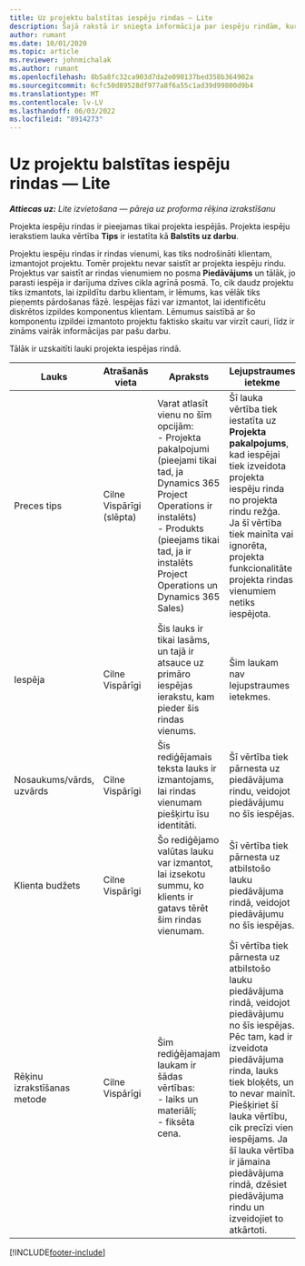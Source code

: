 ```yaml
---
title: Uz projektu balstītas iespēju rindas — Lite
description: Šajā rakstā ir sniegta informācija par iespēju rindām, kuras ir balstītas uz projektu. (Pro)
author: rumant
ms.date: 10/01/2020
ms.topic: article
ms.reviewer: johnmichalak
ms.author: rumant
ms.openlocfilehash: 8b5a8fc32ca903d7da2e090137bed358b364902a
ms.sourcegitcommit: 6cfc50d89528df977a8f6a55c1ad39d99800d9b4
ms.translationtype: MT
ms.contentlocale: lv-LV
ms.lasthandoff: 06/03/2022
ms.locfileid: "8914273"
---
```

# <a name="project-based-opportunity-lines---lite"></a>Uz projektu balstītas iespēju rindas — Lite

_**Attiecas uz:** Lite izvietošana — pāreja uz proforma rēķina izrakstīšanu_

Projekta iespēju rindas ir pieejamas tikai projekta iespējās. Projekta iespēju ierakstiem lauka vērtība **Tips** ir iestatīta kā **Balstīts uz darbu**.

Projektu iespēju rindas ir rindas vienumi, kas tiks nodrošināti klientam, izmantojot projektu. Tomēr projektu nevar saistīt ar projekta iespēju rindu. Projektus var saistīt ar rindas vienumiem no posma **Piedāvājums** un tālāk, jo parasti iespēja ir darījuma dzīves cikla agrīnā posmā. To, cik daudz projektu tiks izmantots, lai izpildītu darbu klientam, ir lēmums, kas vēlāk tiks pieņemts pārdošanas fāzē. Iespējas fāzi var izmantot, lai identificētu diskrētos izpildes komponentus klientam. Lēmumus saistībā ar šo komponentu izpildei izmantoto projektu faktisko skaitu var virzīt cauri, līdz ir zināms vairāk informācijas par pašu darbu.

Tālāk ir uzskaitīti lauki projekta iespējas rindā.

| **Lauks** | **Atrašanās vieta** | **Apraksts** | **Lejupstraumes ietekme** |
| --- | --- | --- | --- |
| Preces tips | Cilne Vispārīgi (slēpta) | Varat atlasīt vienu no šīm opcijām:</br>- Projekta pakalpojumi (pieejami tikai tad, ja Dynamics 365 Project Operations ir instalēts)</br>- Produkts (pieejams tikai tad, ja ir instalēts Project Operations un Dynamics 365 Sales) | Šī lauka vērtība tiek iestatīta uz **Projekta pakalpojums**, kad iespējai tiek izveidota projekta iespēju rinda no projekta rindu režģa. <br> Ja šī vērtība tiek mainīta vai ignorēta, projekta funkcionalitāte projekta rindas vienumiem netiks iespējota. |
| Iespēja | Cilne Vispārīgi | Šis lauks ir tikai lasāms, un tajā ir atsauce uz primāro iespējas ierakstu, kam pieder šis rindas vienums. | Šim laukam nav lejupstraumes ietekmes. |
| Nosaukums/vārds, uzvārds | Cilne Vispārīgi | Šis rediģējamais teksta lauks ir izmantojams, lai rindas vienumam piešķirtu īsu identitāti. | Šī vērtība tiek pārnesta uz piedāvājuma rindu, veidojot piedāvājumu no šīs iespējas. |
| Klienta budžets | Cilne Vispārīgi | Šo rediģējamo valūtas lauku var izmantot, lai izsekotu summu, ko klients ir gatavs tērēt šim rindas vienumam. | Šī vērtība tiek pārnesta uz atbilstošo lauku piedāvājuma rindā, veidojot piedāvājumu no šīs iespējas. |
| Rēķinu izrakstīšanas metode | Cilne Vispārīgi | Šim rediģējamajam laukam ir šādas vērtības:</br>- laiks un materiāli;</br>- fiksēta cena. | Šī vērtība tiek pārnesta uz atbilstošo lauku piedāvājuma rindā, veidojot piedāvājumu no šīs iespējas. Pēc tam, kad ir izveidota piedāvājuma rinda, lauks tiek bloķēts, un to nevar mainīt. Piešķiriet šī lauka vērtību, cik precīzi vien iespējams. Ja šī lauka vērtība ir jāmaina piedāvājuma rindā, dzēsiet piedāvājuma rindu un izveidojiet to atkārtoti. |


[!INCLUDE[footer-include](../../includes/footer-banner.md)]